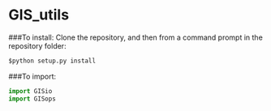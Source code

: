 # GIS_utils

###To install:
Clone the repository, and then from a command prompt in the repository folder:
```python
$python setup.py install
```

###To import:
```python
import GISio
import GISops
```
